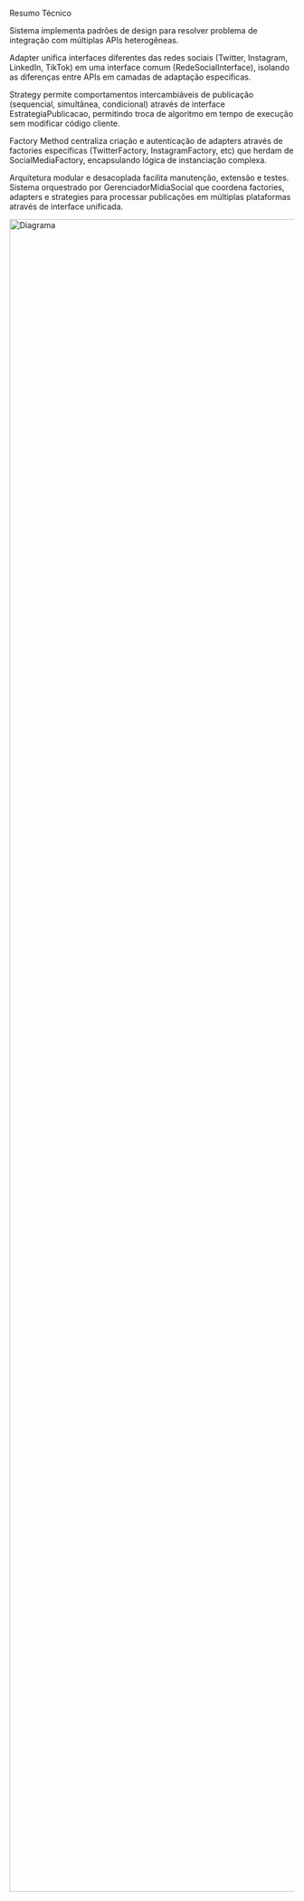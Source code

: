 Resumo Técnico

Sistema implementa padrões de design para resolver problema de integração com múltiplas APIs heterogêneas.

Adapter unifica interfaces diferentes das redes sociais (Twitter, Instagram, LinkedIn, TikTok)
em uma interface comum (RedeSocialInterface), isolando as diferenças entre APIs em camadas de adaptação específicas.

Strategy permite comportamentos intercambiáveis de publicação (sequencial, simultânea, condicional)
através de interface EstrategiaPublicacao, permitindo troca de algoritmo em tempo de execução sem modificar código cliente.

Factory Method centraliza criação e autenticação de adapters através de factories específicas 
(TwitterFactory, InstagramFactory, etc) que herdam de SocialMediaFactory, encapsulando lógica de instanciação complexa.

Arquitetura modular e desacoplada facilita manutenção, extensão e testes. Sistema orquestrado por GerenciadorMidiaSocial que coordena factories, 
adapters e strategies para processar publicações em múltiplas plataformas através de interface unificada.

<img width="9510" height="2956" alt="Diagrama" src="https://github.com/user-attachments/assets/97acf129-4936-4e21-92e6-bc569464846b" />
